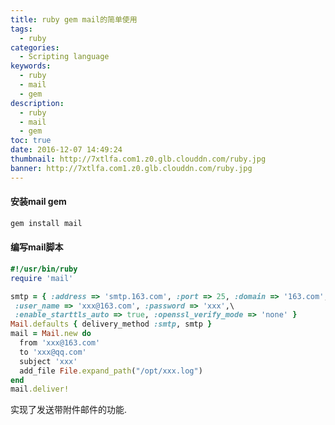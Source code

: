 ```yaml
---
title: ruby gem mail的简单使用
tags:
  - ruby
categories:
  - Scripting language
keywords:
  - ruby
  - mail
  - gem
description:
  - ruby
  - mail
  - gem
toc: true
date: 2016-12-07 14:49:24
thumbnail: http://7xtlfa.com1.z0.glb.clouddn.com/ruby.jpg
banner: http://7xtlfa.com1.z0.glb.clouddn.com/ruby.jpg
---
```


#### 安装mail gem
``` bash
gem install mail
```

#### 编写mail脚本
``` ruby
#!/usr/bin/ruby
require 'mail'

smtp = { :address => 'smtp.163.com', :port => 25, :domain => '163.com', \
 :user_name => 'xxx@163.com', :password => 'xxx',\
 :enable_starttls_auto => true, :openssl_verify_mode => 'none' }
Mail.defaults { delivery_method :smtp, smtp }
mail = Mail.new do
  from 'xxx@163.com'
  to 'xxx@qq.com'
  subject 'xxx'
  add_file File.expand_path("/opt/xxx.log")
end
mail.deliver!
```
<!-- more -->
实现了发送带附件邮件的功能.